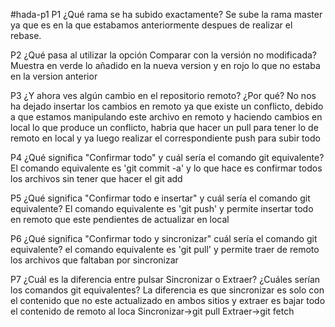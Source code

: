 #hada-p1
P1 ¿Qué rama se ha subido exactamente?
  Se sube la rama master ya que es en la que estabamos anteriormente despues de realizar el rebase.
  
P2 ¿Qué pasa al utilizar la opción Comparar con la versión no modificada?
  Muestra en verde lo añadido en la nueva version y en rojo lo que no estaba en la version anterior
  
P3 ¿Y ahora ves algún cambio en el repositorio remoto? ¿Por qué?
  No nos ha dejado insertar los cambios en remoto ya que existe un conflicto, debido a que estamos manipulando este archivo en remoto y haciendo cambios en local lo que produce un conflicto, habria que hacer un pull
  para tener lo de remoto en local y ya luego realizar el correspondiente push para subir todo
  
P4 ¿Qué significa "Confirmar todo" y cuál sería el comando git equivalente?
  El comando equivalente es 'git commit -a' y lo que hace es confirmar todos los archivos sin tener que hacer el git add
  
P5 ¿Qué significa "Confirmar todo e insertar" y cuál sería el comando git equivalente?
  El comando equivalente es 'git push' y permite insertar todo en remoto que este pendientes de actualizar en local

P6 ¿Qué significa "Confirmar todo y sincronizar" cuál sería el comando git equivalente?
  el comando equivalente es 'git pull' y permite traer de remoto los archivos que faltaban por sincronizar

P7 ¿Cuál es la diferencia entre pulsar Sincronizar o Extraer? ¿Cuáles serían los comandos git equivalentes?
  La diferencia es que sincronizar es solo con el contenido que no este actualizado en ambos sitios y extraer es bajar todo el contenido de remoto al loca
  Sincronizar->git pull
  Extraer->git fetch
